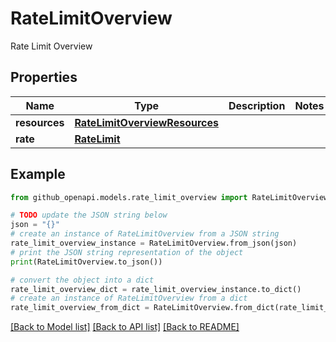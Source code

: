 # RateLimitOverview

Rate Limit Overview

## Properties

Name | Type | Description | Notes
------------ | ------------- | ------------- | -------------
**resources** | [**RateLimitOverviewResources**](RateLimitOverviewResources.md) |  | 
**rate** | [**RateLimit**](RateLimit.md) |  | 

## Example

```python
from github_openapi.models.rate_limit_overview import RateLimitOverview

# TODO update the JSON string below
json = "{}"
# create an instance of RateLimitOverview from a JSON string
rate_limit_overview_instance = RateLimitOverview.from_json(json)
# print the JSON string representation of the object
print(RateLimitOverview.to_json())

# convert the object into a dict
rate_limit_overview_dict = rate_limit_overview_instance.to_dict()
# create an instance of RateLimitOverview from a dict
rate_limit_overview_from_dict = RateLimitOverview.from_dict(rate_limit_overview_dict)
```
[[Back to Model list]](../README.md#documentation-for-models) [[Back to API list]](../README.md#documentation-for-api-endpoints) [[Back to README]](../README.md)


